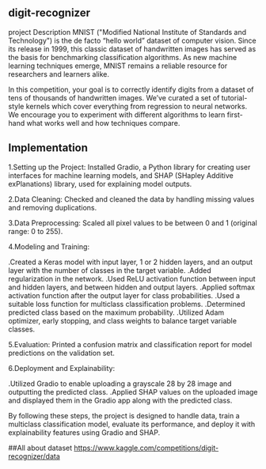 ## digit-recognizer
project Description
MNIST ("Modified National Institute of Standards and Technology") is the de facto “hello world” dataset of computer vision. Since its release in 1999, this classic dataset of handwritten images has served as the basis for benchmarking classification algorithms. As new machine learning techniques emerge, MNIST remains a reliable resource for researchers and learners alike.

In this competition, your goal is to correctly identify digits from a dataset of tens of thousands of handwritten images. We’ve curated a set of tutorial-style kernels which cover everything from regression to neural networks. We encourage you to experiment with different algorithms to learn first-hand what works well and how techniques compare.

## Implementation
1.Setting up the Project:
Installed Gradio, a Python library for creating user interfaces for machine learning models, and SHAP (SHapley Additive exPlanations) library, used for explaining model outputs.

2.Data Cleaning:
Checked and cleaned the data by handling missing values and removing duplications.

3.Data Preprocessing:
Scaled all pixel values to be between 0 and 1 (original range: 0 to 255).

4.Modeling and Training:

.Created a Keras model with input layer, 1 or 2 hidden layers, and an output layer with the number of classes in the target variable.
.Added regularization in the network.
.Used ReLU activation function between input and hidden layers, and between hidden and output layers.
.Applied softmax activation function after the output layer for class probabilities.
.Used a suitable loss function for multiclass classification problems.
.Determined predicted class based on the maximum probability.
.Utilized Adam optimizer, early stopping, and class weights to balance target variable classes.

5.Evaluation:
Printed a confusion matrix and classification report for model predictions on the validation set.

6.Deployment and Explainability:

.Utilized Gradio to enable uploading a grayscale 28 by 28 image and outputting the predicted class.
.Applied SHAP values on the uploaded image and displayed them in the Gradio app along with the predicted class.

By following these steps, the project is designed to handle data, train a multiclass classification model, evaluate its performance, and deploy it with explainability features using Gradio and SHAP.

##All about dataset
https://www.kaggle.com/competitions/digit-recognizer/data
